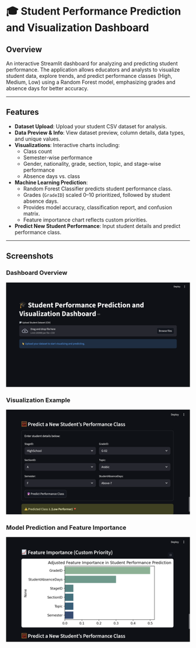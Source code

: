 # 🎓 Student Performance Prediction and Visualization Dashboard

## Overview
An interactive Streamlit dashboard for analyzing and predicting student performance. The application allows educators and analysts to visualize student data, explore trends, and predict performance classes (High, Medium, Low) using a Random Forest model, emphasizing grades and absence days for better accuracy.

---

## Features

- **Dataset Upload**: Upload your student CSV dataset for analysis.  
- **Data Preview & Info**: View dataset preview, column details, data types, and unique values.  
- **Visualizations**: Interactive charts including:
  - Class count  
  - Semester-wise performance  
  - Gender, nationality, grade, section, topic, and stage-wise performance  
  - Absence days vs. class  
- **Machine Learning Prediction**:
  - Random Forest Classifier predicts student performance class.  
  - Grades (`GradeID`) scaled 0–10 prioritized, followed by student absence days.  
  - Provides model accuracy, classification report, and confusion matrix.  
  - Feature importance chart reflects custom priorities.  
- **Predict New Student Performance**: Input student details and predict performance class.

---

## Screenshots

### Dashboard Overview
![Dashboard Overview](images/dashboard_overview.png)

### Visualization Example
![Visualization Example](images/visualization_example.png)

### Model Prediction and Feature Importance
![Prediction & Feature Importance](images/prediction_feature_importance.png)


